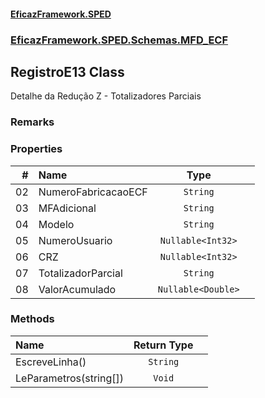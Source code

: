 #### [EficazFramework.SPED](EficazFrameworkSPED.md 'EficazFramework SPED')
### [EficazFramework.SPED.Schemas.MFD_ECF](EficazFramework.SPED.Schemas.MFD_ECF.md 'EficazFramework.SPED.Schemas.MFD_ECF')

## RegistroE13 Class

Detalhe da Redução Z - Totalizadores Parciais

### Remarks
### Properties

| # | Name | Type | |
| ---: | :--- | :---: | :--- |
| 02 | NumeroFabricacaoECF | `String` |  |
| 03 | MFAdicional | `String` |  |
| 04 | Modelo | `String` |  |
| 05 | NumeroUsuario | `Nullable<Int32>` |  |
| 06 | CRZ | `Nullable<Int32>` |  |
| 07 | TotalizadorParcial | `String` |  |
| 08 | ValorAcumulado | `Nullable<Double>` |  |
### Methods

| Name | Return Type | |
| :--- | :---: | :--- |
| EscreveLinha() | `String` |  |
| LeParametros(string[]) | `Void` |  |
